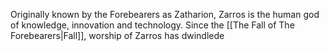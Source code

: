 Originally known by the Forebearers as Zatharion, Zarros is the human god of knowledge, innovation and technology. Since the [[The Fall of The Forebearers|Fall]], worship of Zarros has dwindlede

